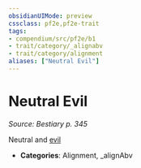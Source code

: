 ```yaml
---
obsidianUIMode: preview
cssclass: pf2e,pf2e-trait
tags:
- compendium/src/pf2e/b1
- trait/category/_alignabv
- trait/category/alignment
aliases: ["Neutral Evil"]
---
```

# Neutral Evil  
*Source: Bestiary p. 345*  

Neutral and [evil](evil.md "Evil Alignment Trait")

- **Categories**: Alignment, _alignAbv